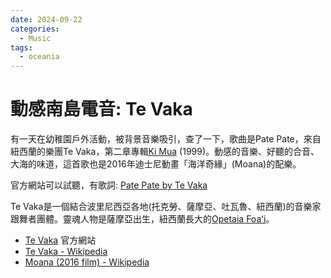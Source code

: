 ```yaml
---
date: 2024-09-22
categories:
  - Music
tags:
  - oceania
---
```


# 動感南島電音: Te Vaka


有一天在幼稚園戶外活動，被背景音樂吸引，查了一下，歌曲是Pate Pate，來自紐西蘭的樂團Te Vaka，第二章專輯[Ki Mua](https://musicbrainz.org/release/9245430b-0a25-3ada-abef-1cd30f0911ea) (1999)。動感的音樂、好聽的合音、大海的味道，這首歌也是2016年迪士尼動畫「海洋奇緣」(Moana)的配樂。

官方網站可以試聽，有歌詞: [Pate Pate by Te Vaka](https://tevaka.com/track/2048682/pate-pate)

Te Vaka是一個結合波里尼西亞各地(托克勞、薩摩亞、吐瓦魯、紐西蘭)的音樂家跟舞者團體。靈魂人物是薩摩亞出生，紐西蘭長大的[Opetaia Foaʻi](https://en.wikipedia.org/wiki/Opetaia_Foaʻi)。

- [Te Vaka](https://tevaka.com) 官方網站
- [Te Vaka - Wikipedia](https://en.m.wikipedia.org/wiki/Te_Vaka)
- [Moana (2016 film) - Wikipedia](https://en.m.wikipedia.org/wiki/Moana_(2016_film))


